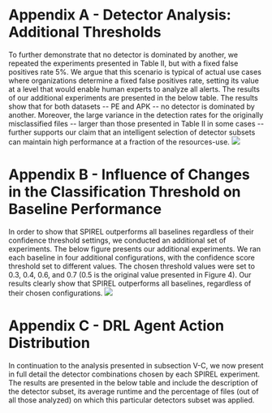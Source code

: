 # Appendix A - Detector Analysis: Additional Thresholds
To further demonstrate that no detector is dominated by another, we repeated the experiments presented in Table II, but with a fixed false positives rate 5\%. 
We argue that this scenario is typical of actual use cases where organizations determine a fixed false positives rate, setting its value at a level that would enable human experts to analyze all alerts.
The results of our additional experiments are presented in the below table. 
The results show that for both datasets -- PE and APK -- no detector is dominated by another. 
Moreover, the large variance in the detection rates for the originally misclassified files -- larger than those presented in Table II in some cases -- further supports our claim that an intelligent selection of detector subsets can maintain high performance at a fraction of the resources-use.
![](https://user-images.githubusercontent.com/45119337/95994553-1e58e880-0e39-11eb-8716-8693b1d0a954.jpg)

# Appendix B - Influence of Changes in the Classification Threshold on Baseline Performance
In order to show that SPIREL outperforms all baselines regardless of their confidence threshold settings, we conducted an additional set of experiments. The below figure presents our additional experiments. We ran each baseline in four additional configurations, with the confidence score threshold set to different values. The chosen threshold values were set to 0.3, 0.4, 0.6, and 0.7 (0.5 is the original value presented in Figure 4). Our results clearly show that SPIREL outperforms all baselines, regardless of their chosen configurations.
![](https://user-images.githubusercontent.com/45119337/95996170-0c784500-0e3b-11eb-85b7-01bb88f8ccc5.png)

# Appendix C -  DRL Agent Action Distribution
In continuation to the analysis presented in subsection V-C, we now present in full detail the detector combinations chosen by each SPIREL experiment. The results are presented in 
the below table and include the description of the detector subset, its average runtime and the percentage of files (out of all those analyzed) on which this particular detectors subset was applied.
